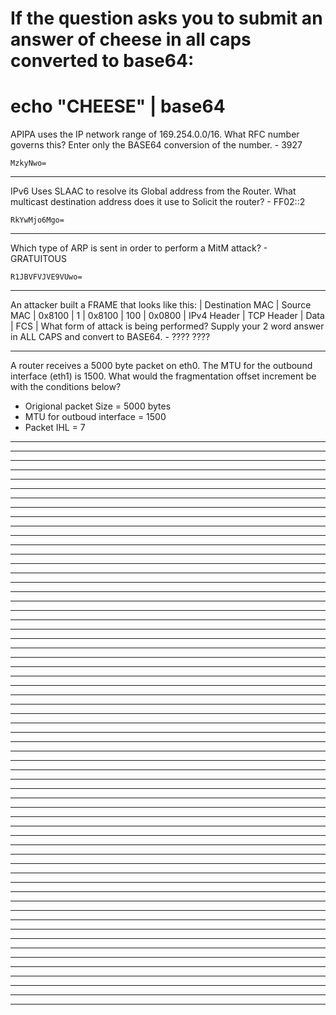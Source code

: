# If the question asks you to submit an answer of cheese in all caps converted to base64:
# echo "CHEESE" | base64
APIPA uses the IP network range of 169.254.0.0/16. What RFC number governs this? Enter only the BASE64 conversion of the number. - 3927

    MzkyNwo=
___________________________________________________________________________________________________________
IPv6 Uses SLAAC to resolve its Global address from the Router. What multicast destination address does it use to Solicit the router? - FF02::2

    RkYwMjo6Mgo=
___________________________________________________________________________________________________________
Which type of ARP is sent in order to perform a MitM attack? - GRATUITOUS

    R1JBVFVJVE9VUwo=
___________________________________________________________________________________________________________
An attacker built a FRAME that looks like this: | Destination MAC | Source MAC | 0x8100 | 1 | 0x8100 | 100 | 0x0800 | IPv4 Header | TCP Header | Data | FCS | What form of attack is being performed? Supply your 2 word answer in ALL CAPS and convert to BASE64. - ???? ????

    
___________________________________________________________________________________________________________
A router receives a 5000 byte packet on eth0. The MTU for the outbound interface (eth1) is 1500. What would the fragmentation offset increment be with the conditions below? 
- Origional packet Size = 5000 bytes 
- MTU for outboud interface = 1500 
- Packet IHL = 7



___________________________________________________________________________________________________________



___________________________________________________________________________________________________________



___________________________________________________________________________________________________________



___________________________________________________________________________________________________________



___________________________________________________________________________________________________________



___________________________________________________________________________________________________________



___________________________________________________________________________________________________________



___________________________________________________________________________________________________________



___________________________________________________________________________________________________________



___________________________________________________________________________________________________________



___________________________________________________________________________________________________________



___________________________________________________________________________________________________________



___________________________________________________________________________________________________________



___________________________________________________________________________________________________________



___________________________________________________________________________________________________________



___________________________________________________________________________________________________________



___________________________________________________________________________________________________________



___________________________________________________________________________________________________________



___________________________________________________________________________________________________________



___________________________________________________________________________________________________________



___________________________________________________________________________________________________________



___________________________________________________________________________________________________________



___________________________________________________________________________________________________________



___________________________________________________________________________________________________________



___________________________________________________________________________________________________________



___________________________________________________________________________________________________________



___________________________________________________________________________________________________________



___________________________________________________________________________________________________________



___________________________________________________________________________________________________________



___________________________________________________________________________________________________________



___________________________________________________________________________________________________________



___________________________________________________________________________________________________________



___________________________________________________________________________________________________________



___________________________________________________________________________________________________________



___________________________________________________________________________________________________________



___________________________________________________________________________________________________________



___________________________________________________________________________________________________________



___________________________________________________________________________________________________________



___________________________________________________________________________________________________________



___________________________________________________________________________________________________________



___________________________________________________________________________________________________________



___________________________________________________________________________________________________________



___________________________________________________________________________________________________________



___________________________________________________________________________________________________________



___________________________________________________________________________________________________________



___________________________________________________________________________________________________________



___________________________________________________________________________________________________________



___________________________________________________________________________________________________________



___________________________________________________________________________________________________________



___________________________________________________________________________________________________________



___________________________________________________________________________________________________________



___________________________________________________________________________________________________________



___________________________________________________________________________________________________________



___________________________________________________________________________________________________________



___________________________________________________________________________________________________________



___________________________________________________________________________________________________________



___________________________________________________________________________________________________________



___________________________________________________________________________________________________________



___________________________________________________________________________________________________________



___________________________________________________________________________________________________________



___________________________________________________________________________________________________________
